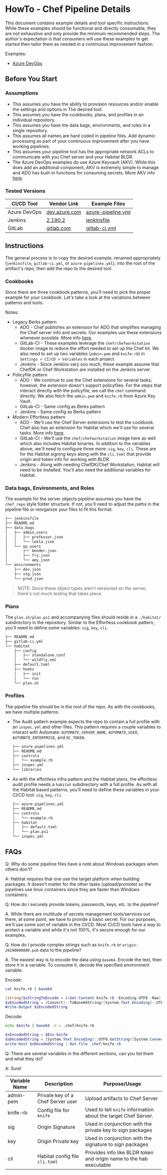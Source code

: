 # HowTo - Chef Pipeline Details

This document contains example details and tool specific instructions. While these examples should be functional and directly consumable, they are not exhaustive and only provide the minimum recommended steps. The author's expectation is that consumers will use these examples to get started then tailor them as needed in a continuous improvement fashion.

Examples:

* [Azure DevOps](./AzureDevOps)

## Before You Start

### Assumptions

* This assumes you have the ability to provision resources and/or enable the settings and options in The desired tool.
* This assumes you have the cookbooks, plans, and profiles in an individual repository.
* This assumes you have the data bags, environments, and roles in a single repository.
* This assumes all names are hard coded in pipeline files. Add dynamic processing as part of your continuous improvement after you have working pipelines.
* This assumes your pipeline tool has the appropriate network ACLs to communicate with you Chef server and your Habitat BLDR.
* The Azure DevOps examples do use Azure Keyvault (AKV). While this does add an additional component, AKV is extremely simple to manage and ADO has built-in functions for consuming secrets. More AKV info [here](https://docs.microsoft.com/en-us/azure/devops/pipelines/tasks/deploy/azure-key-vault?view=azure-devops).

### Tested Versions

| CI/CD Tool | Vendor Link | Example Files |
| ----- | ----- | ----- |
|Azure DevOps | [dev.azure.com](https://dev.azure.com) | [azure-pipeline.yml](./AzureDevOps/) |
| Jenkins | [2.190.2](https://jenkins.io/download/) | [jenkinsfile](./Jenkins/) |
| GitLab | [gitlab.com](https://www.gitlab.com) | [gitlab-ci.yml](./GitLabCI/) |

## Instructions

The general process is to copy the desired example, renamed appropriately  (`jenkinsfile`, `gitlab-ci.yml`, or `azure-pipelines.yml`), into the root of the artifact's repo, then add the repo to the desired tool.

### Cookbooks

Since there are three cookbook patterns, you'll need to pick the proper example for your cookbook. Let's take a look at the variations between patterns and tools.

Notes:

* Legacy Berks pattern
  * ADO - Chef publishes an extension for ADO that simplifies managing the Chef server info and secrets. Our examples use these extensions whenever possible. More info [here](https://github.com/chef-partners/azuredevops-chef/wiki/getting-started).
  * GitLab-CI - These examples leverage the `chef/chefworkstation` docker image to reduce the effort needed to set up the Chef kit. We also need to set up two variables (`admin-pem` and `knife-rb`) in `Settings > CI/CD > Variables` in each project.
  * Jenkins - Since Jenkins vary soo much, these example assume that ChefDK or Chef Workstation are installed on the Jenkins server.
* Policyfile pattern
  * ADO - We continue to use the Chef extensions for several tasks; however, the extension doesn't support policyfiles. For the steps that interact directly with the policyfile, we call the `chef` command directly. We also fetch the `admin.pem` and `knife.rb` from Azure Key Vault.
  * GitLab-CI - Same config as Berks pattern
  * Jenkins - Same config as Berks pattern
* Modern Effortless pattern
  * ADO - We'll use the Chef Server extensions to test the cookbook. Chef also has an extension for Habitat which we'll use for several tasks. More info [here](https://github.com/chef-partners/azuredevops-habitat/wiki/getting-started).
  * GitLab-CI - We'll use the `chef/chefworkstation` image here as well which also includes Habitat binaries. In addition to the variables above, we'll need to configure three more: `sig`, `key`, `cli`. These are for the Habitat signing keys along with the `cli.toml` that provide origin and token info for working with BLDR.
  * Jenkins - Along with needing ChefDK/Chef Workstation, Habitat will need to be installed. You'll also need the additional variables for Habitat.

### Data bags, Environments, and Roles

The example for the server objects pipeline assumes you have the `chef_repo` style folder structure. If not, you'll need to adjust the paths in the pipeline file or reorganize your files to fit this format:

``` bash
├── jenkinsfile
├── README.md
├── data_bags
│   ├── admin_users
│   │   ├── professor.json
│   │   └── leela.json
│   └── op_users
│       ├── bender.json
│       ├── fry.json
│       └── amy.json
└── environments
    ├── dev.json
    ├── stg.json
    └── prod.json
```

> NOTE: Since these object types aren't versioned on the server, there's not much testing that takes place.

### Plans

The `plan.sh/plan.ps1` and accompanying files should reside in a `./habitat/` subdirectory in the repository. Similar to the Effortless cookbook pattern, you'll need to define some variables: `sig`, `key`, `cli`.

``` bash
├── README.md
├── gitlab-ci.yml
└── habitat
    ├── config
    │   ├── standalone.conf
    │   └── wildfly.xml
    ├── default.toml
    ├── hooks
    │   ├── init
    │   └── run
    └── plan.sh
```

### Profiles

The pipeline file should be in the root of the repo. As with the cookbooks, we have multiple patterns.

* The Audit pattern example expects the repo to contain a full profile with an `inspec.yml` and other files. This pattern requires a couple variables to interact with Automate: `AUTOMATE_SERVER_NAME`, `AUTOMATE_USER`, `AUTOMATE_ENTERPRISE`, and `DC_TOKEN`.

  ``` bash
  ├── azure-pipelines.yml
  ├── README.md
  ├── controls
  │   └── example.rb
  ├── inspec.yml
  └── libraries
  ```

* As with the effortless infra pattern and the Habitat plans, the effortless audit profile needs a `habitat` subdirectory with a full profile. As with all the Habitat based patterns, you'll need to define these variables in your CI/CD tool: `sig`, `key`, `cli`.

  ``` bash
  ├── azure-pipelines.yml
  ├── README.md
  ├── controls
  │   └── example.rb
  ├── habitat
  │   ├── default.toml
  │   └── plan.ps1
  └── inspec.yml
  ```

## FAQs

Q: Why do some pipeline files have a note about Windows packages when others don't?

A: Habitat requires that one use the target platform when building packages. It doesn't matter for the other tasks (upload/promote) so the pipelines use linux containers since they are faster than Windows containers.

Q. How do I securely provide tokens, passwords, keys, etc. to the pipeline?

A. While there are multitude of secrets management tools/services out there, at some point, we have to provide a basic secret. For our purposes, we'll use some sort of variable in the CI/CD. Most CI/CD tools have a way to protect a variable and while it's not 100%, it's secure enough for our examples.

Q. How do I provide complex strings such as `knife.rb` or `origin-20190000000.pub` data to the pipeline?

A. The easiest way is to encode the data using `base64`. Encode the text, then store it in a variable. To consume it, decode the specified environment variable.

  Encode:

  ``` bash
  cat knife.rb | base64
  ```

  ``` powershell
  [string]$sStringToEncode = $(Get-Content knife.rb -Encoding UTF8 -Raw)
  $sEncodedString = [Convert]::ToBase64String([System.Text.Encoding]::UTF8.GetBytes($sStringToEncode))
  Write-Output $sEncodedString
  ```

  Decode:

  ``` bash
  echo $knife | base64 -d > .chef/knife.rb
  ```

  ``` powershell
  $sEncodedString = $Env:knife
  $sDecodedString = [System.Text.Encoding]::UTF8.GetString([System.Convert]::FromBase64String($sEncodedString))
  write-host $sDecodedString | Out-file .chef/knife.rb
  ```

Q: There are several variables in the different sections, can you list them and what they do?

A: Sure!

| Variable Name | Description | Purpose/Usage |
| ---           | ---           | ---         |
| admin-pem | Private key of a Chef Server user | Upload artifacts to Chef Server |
| knife-rb | Config file for `knife` | Used to tell `knife` information about the target Chef Server.|
| sig| Origin Signature | Used in conjunction with the private key to sign packages |
| key | Origin Private key | Used in conjunction with the signature to sign packages |
| cli | Habitat config file `cli.toml` | Provides info like BLDR token and origin name to the hab executable |
